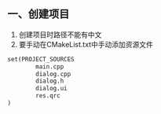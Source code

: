 ## 一、创建项目
1. 创建项目时路径不能有中文
2. 要手动在CMakeList.txt中手动添加资源文件
```txt
set(PROJECT_SOURCES
        main.cpp
        dialog.cpp
        dialog.h
        dialog.ui
        res.qrc
)
```